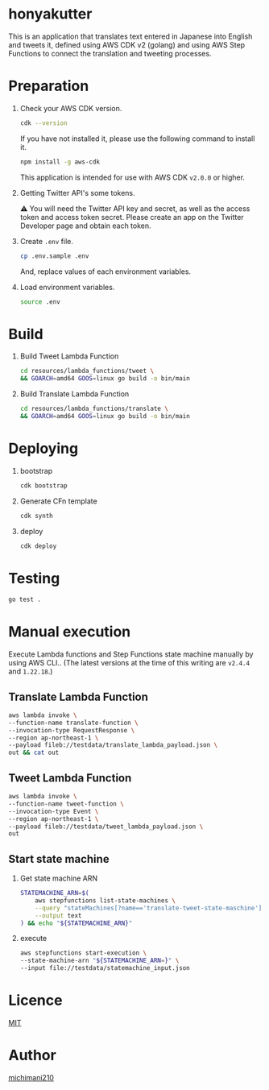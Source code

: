honyakutter
===

This is an application that translates text entered in Japanese into English and tweets it, defined using AWS CDK v2 (golang) and using AWS Step Functions to connect the translation and tweeting processes.

# Preparation

1. Check your AWS CDK version.

    ```bash
    cdk --version
    ```
    
    If you have not installed it, please use the following command to install it.
    
    ```bash
    npm install -g aws-cdk
    ```

    This application is intended for use with AWS CDK `v2.0.0` or higher.

2. Getting Twitter API's some tokens.

    ⚠️ You will need the Twitter API key and secret, as well as the access token and access token secret. Please create an app on the Twitter Developer page and obtain each token.

1. Create `.env` file.

    ```bash
    cp .env.sample .env
    ```

    And, replace values of each environment variables.

2. Load environment variables.

    ```bash
    source .env
    ```

# Build

1. Build Tweet Lambda Function

    ```bash
    cd resources/lambda_functions/tweet \
    && GOARCH=amd64 GOOS=linux go build -o bin/main
    ```

1. Build Translate Lambda Function

    ```bash
    cd resources/lambda_functions/translate \
    && GOARCH=amd64 GOOS=linux go build -o bin/main
    ```

# Deploying

1. bootstrap 

    ```bash
    cdk bootstrap
    ```
    
2. Generate CFn template

    ```bash
    cdk synth
    ```

3. deploy

    ```bash
    cdk deploy
    ```


# Testing

```bash
go test .
```

# Manual execution

Execute Lambda functions and Step Functions state machine manually by using AWS CLI.. (The latest versions at the time of this writing are `v2.4.4` and `1.22.18`.)

## Translate Lambda Function

```bash
aws lambda invoke \
--function-name translate-function \
--invocation-type RequestResponse \
--region ap-northeast-1 \
--payload fileb://testdata/translate_lambda_payload.json \
out && cat out
```

## Tweet Lambda Function

```bash
aws lambda invoke \
--function-name tweet-function \
--invocation-type Event \
--region ap-northeast-1 \
--payload fileb://testdata/tweet_lambda_payload.json \
out
```

## Start state machine

1. Get state machine ARN

    ```bash
    STATEMACHINE_ARN=$(
        aws stepfunctions list-state-machines \
        --query "stateMachines[?name=='translate-tweet-state-maschine'].stateMachineArn" \
        --output text
    ) && echo "${STATEMACHINE_ARN}"
    ```

2. execute

    ```bash
    aws stepfunctions start-execution \
    --state-machine-arn "${STATEMACHINE_ARN=}" \
    --input file://testdata/statemachine_input.json
    ```

# Licence

[MIT](https://github.com/michimani/gotwi/blob/main/LICENCE)

# Author

[michimani210](https://twitter.com/michimani210)

